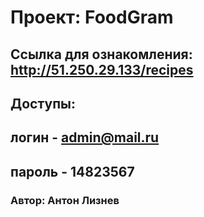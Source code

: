 # Проект: FoodGram

## Cсылка для ознакомления: http://51.250.29.133/recipes

## Доступы: 
## логин - admin@mail.ru
## пароль - 14823567


### Автор: Антон Лизнев
